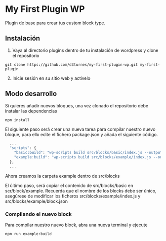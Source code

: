 # My First Plugin WP

Plugin de base para crear tus custom block type.

## Instalación

1. Vaya al directorio plugins dentro de tu instalación de wordpress y clone el repositorio

`git clone https://github.com/d3turnes/my-first-plugin-wp.git my-first-plugin`

2. Inicie sesión en su sitio web y activelo

## Modo desarrollo

Si quieres añadir nuevos bloques, una vez clonado el repositorio debe instalar las dependencias

`npm install`

El siguiente paso será crear una nueva tarea para compilar nuestro nuevo bloque, para ello 
edite el fichero  package.json y añada el siguiente código.

```js
  ...  
  "scripts": {    
    "basic:build": "wp-scripts build src/blocks/basic/index.js --output-path=build/basic/ && cp src/blocks/basic/block.json build/basic/"
    "example:build": "wp-scripts build src/blocks/example/index.js --output-path=build/example/ && cp src/blocks/example/block.json build/example/"
  },
  ...
```

Ahora creamos la carpeta example dentro de src/blocks

El último paso, será copiar el contenido de src/blocks/basic en scr/block/example. Recuerda que el nombre de los blocks
debe ser único, asegúrese de modificar los ficheros src/blocks/example/index.js y src/blocks/example/block.json

### Compilando el nuevo block

Para compilar nuestro nuevo block, abra una nueva terminal y ejecute

`npm run example:build`
